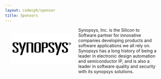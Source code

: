 ```yaml
---
layout: codecph/sponsor
title: Sponsors
---
```

<div style="width:200px;float:left;padding:20px">
  <div style="height:200px;position:relative;">
    <a href="http://www.synopsys.com" target="_blank"><img style="position: absolute; top: 0;width:200px" src="/sponsors/logos/synopsys_4x2.png" /></a>
  </div>
  <div style="height:40px;text-align:center;font-size:82%;"><br/></div>
</div>

Synopsys, Inc. is the Silicon to Software partner for innovative companies developing products and software applications we all rely on. Synopsys has a long history of being a leader in electronic design automation and semiconductor IP, and is also a leader in software quality and security with its synopsys solutions.
